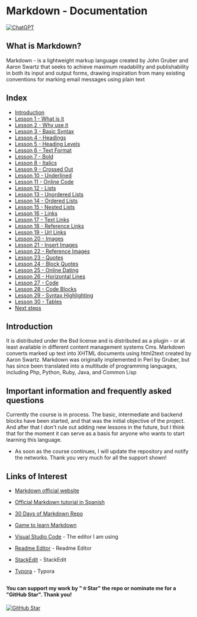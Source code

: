 # Markdown - Documentation

[![ChatGPT](https://img.shields.io/badge/ChatGPT-GPT--4-7CF178?style=for-the-badge&logo=openai&logoColor=white&labelColor=101010)](https://platform.openai.com)

## What is Markdown?

Markdown - is a lightweight markup language created by John Gruber and Aaron Swartz that seeks to achieve maximum readability and publishability in both its input and output forms, drawing inspiration from many existing conventions for marking email messages using plain text

## Index

* [Introduction]()
* [Lesson 1 - What is it]()
* [Lesson 2 - Why use it]()
* [Lesson 3 - Basic Syntax]()
* [Lesson 4 - Headings]()
* [Lesson 5 - Heading Levels]()
* [Lesson 6 - Text Format]()
* [Lesson 7 - Bold]()
* [Lesson 8 - Italics]()
* [Lesson 9 - Crossed Out]()
* [Lesson 10 - Underlined]()
* [Lesson 11 - Online Code]()
* [Lesson 12 - Lists]()
* [Lesson 13 - Unordered Lists]()
* [Lesson 14 - Ordered Lists]()
* [Lesson 15 - Nested Lists]()
* [Lesson 16 - Links]()
* [Lesson 17 - Text Links]()
* [Lesson 18 - Reference Links]()
* [Lesson 19 - Url Links]()
* [Lesson 20 - Images]()
* [Lesson 21 - Insert Images]()
* [Lesson 22 - Reference Images]()
* [Lesson 23 - Quotes]()
* [Lesson 24 - Block Quotes]()
* [Lesson 25 - Online Dating]()
* [Lesson 26 - Horizontal Lines]()
* [Lesson 27 - Code]()
* [Lesson 28 - Code Blocks]()
* [Lesson 29 - Syntax Highlighting]()
* [Lesson 30 - Tables]()
* [Next steps]()

## Introduction

It is distributed under the Bsd license and is distributed as a plugin - or at least available in different content management systems Cms. Markdown converts marked up text into XHTML documents using html2text created by Aaron Swartz. Markdown was originally implemented in Perl by Gruber, but has since been translated into a multitude of programming languages, including Php, Python, Ruby, Java, and Common Lisp

## Important information and frequently asked questions

Currently the course is in process. The basic, intermediate and backend blocks have been started, and that was the initial objective of the project. And after that I don't rule out adding new lessons in the future, but I think that for the moment it can serve as a basis for anyone who wants to start learning this language.

* As soon as the course continues, I will update the repository and notify the networks.
Thank you very much for all the support shown!

## Links of Interest

* [Markdown official website](https://www.markdownguide.org/)

* [Official Markdown tutorial in Spanish](https://markdown.es/)

* [30 Days of Markdown Repo](https://github.com/Python-Markdown/markdown)

* [Game to learn Markdown](https://www.markdowntutorial.com/es/)

* [Visual Studio Code](https://code.visualstudio.com/) - The editor I am using

* [Readme Editor](https://readme.so/es/editor) - Readme Editor

* [StackEdit](https://stackedit.io/) - StackEdit

* [Typora](https://typora.io/) - Typora

##

#### You can support my work by "☆Star" the repo or nominate me for a "GitHub Star". Thank you!

[![GitHub Star](https://img.shields.io/badge/GitHub-Nominar_a_star-yellow?style=for-the-badge&logo=github&logoColor=white&labelColor=101010)](https://stars.github.com/nominate/)